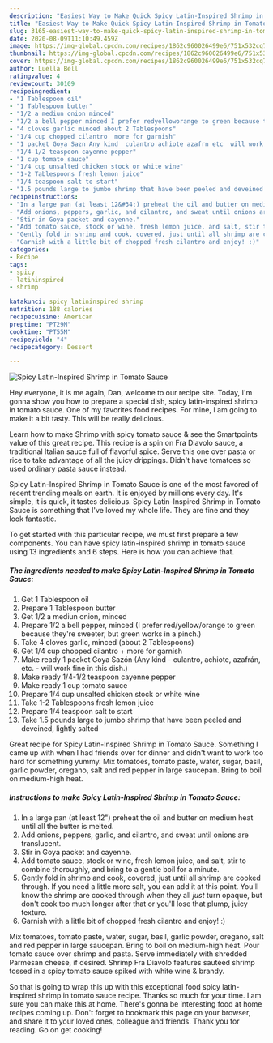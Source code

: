 ```yaml
---
description: "Easiest Way to Make Quick Spicy Latin-Inspired Shrimp in Tomato Sauce"
title: "Easiest Way to Make Quick Spicy Latin-Inspired Shrimp in Tomato Sauce"
slug: 3165-easiest-way-to-make-quick-spicy-latin-inspired-shrimp-in-tomato-sauce
date: 2020-08-09T11:10:49.459Z
image: https://img-global.cpcdn.com/recipes/1862c960026499e6/751x532cq70/spicy-latin-inspired-shrimp-in-tomato-sauce-recipe-main-photo.jpg
thumbnail: https://img-global.cpcdn.com/recipes/1862c960026499e6/751x532cq70/spicy-latin-inspired-shrimp-in-tomato-sauce-recipe-main-photo.jpg
cover: https://img-global.cpcdn.com/recipes/1862c960026499e6/751x532cq70/spicy-latin-inspired-shrimp-in-tomato-sauce-recipe-main-photo.jpg
author: Luella Bell
ratingvalue: 4
reviewcount: 30109
recipeingredient:
- "1 Tablespoon oil"
- "1 Tablespoon butter"
- "1/2 a mediun onion minced"
- "1/2 a bell pepper minced I prefer redyelloworange to green because theyre sweeter but green works in a pinch"
- "4 cloves garlic minced about 2 Tablespoons"
- "1/4 cup chopped cilantro  more for garnish"
- "1 packet Goya Sazn Any kind  culantro achiote azafrn etc  will work fine in this dish"
- "1/4-1/2 teaspoon cayenne pepper"
- "1 cup tomato sauce"
- "1/4 cup unsalted chicken stock or white wine"
- "1-2 Tablespoons fresh lemon juice"
- "1/4 teaspoon salt to start"
- "1.5 pounds large to jumbo shrimp that have been peeled and deveined lightly salted"
recipeinstructions:
- "In a large pan (at least 12&#34;) preheat the oil and butter on medium heat until all the butter is melted."
- "Add onions, peppers, garlic, and cilantro, and sweat until onions are translucent."
- "Stir in Goya packet and cayenne."
- "Add tomato sauce, stock or wine, fresh lemon juice, and salt, stir to combine thoroughly, and bring to a gentle boil for a minute."
- "Gently fold in shrimp and cook, covered, just until all shrimp are cooked through. If you need a little more salt, you can add it at this point. You&#39;ll know the shrimp are cooked through when they all *just* turn opaque, but don&#39;t cook too much longer after that or you&#39;ll lose that plump, juicy texture."
- "Garnish with a little bit of chopped fresh cilantro and enjoy! :)"
categories:
- Recipe
tags:
- spicy
- latininspired
- shrimp

katakunci: spicy latininspired shrimp 
nutrition: 188 calories
recipecuisine: American
preptime: "PT29M"
cooktime: "PT55M"
recipeyield: "4"
recipecategory: Dessert

---
```



![Spicy Latin-Inspired Shrimp in Tomato Sauce](https://img-global.cpcdn.com/recipes/1862c960026499e6/751x532cq70/spicy-latin-inspired-shrimp-in-tomato-sauce-recipe-main-photo.jpg)

Hey everyone, it is me again, Dan, welcome to our recipe site. Today, I'm gonna show you how to prepare a special dish, spicy latin-inspired shrimp in tomato sauce. One of my favorites food recipes. For mine, I am going to make it a bit tasty. This will be really delicious.

Learn how to make Shrimp with spicy tomato sauce &amp; see the Smartpoints value of this great recipe. This recipe is a spin on Fra Diavolo sauce, a traditional Italian sauce full of flavorful spice. Serve this one over pasta or rice to take advantage of all the juicy drippings. Didn&#39;t have tomatoes so used ordinary pasta sauce instead.

Spicy Latin-Inspired Shrimp in Tomato Sauce is one of the most favored of recent trending meals on earth. It is enjoyed by millions every day. It's simple, it is quick, it tastes delicious. Spicy Latin-Inspired Shrimp in Tomato Sauce is something that I've loved my whole life. They are fine and they look fantastic.


To get started with this particular recipe, we must first prepare a few components. You can have spicy latin-inspired shrimp in tomato sauce using 13 ingredients and 6 steps. Here is how you can achieve that.

<!--inarticleads1-->

##### The ingredients needed to make Spicy Latin-Inspired Shrimp in Tomato Sauce:

1. Get 1 Tablespoon oil
1. Prepare 1 Tablespoon butter
1. Get 1/2 a mediun onion, minced
1. Prepare 1/2 a bell pepper, minced (I prefer red/yellow/orange to green because they&#39;re sweeter, but green works in a pinch.)
1. Take 4 cloves garlic, minced (about 2 Tablespoons)
1. Get 1/4 cup chopped cilantro + more for garnish
1. Make ready 1 packet Goya Sazón (Any kind - culantro, achiote, azafrán, etc. - will work fine in this dish.)
1. Make ready 1/4-1/2 teaspoon cayenne pepper
1. Make ready 1 cup tomato sauce
1. Prepare 1/4 cup unsalted chicken stock or white wine
1. Take 1-2 Tablespoons fresh lemon juice
1. Prepare 1/4 teaspoon salt to start
1. Take 1.5 pounds large to jumbo shrimp that have been peeled and deveined, lightly salted


Great recipe for Spicy Latin-Inspired Shrimp in Tomato Sauce. Something I came up with when I had friends over for dinner and didn&#39;t want to work too hard for something yummy. Mix tomatoes, tomato paste, water, sugar, basil, garlic powder, oregano, salt and red pepper in large saucepan. Bring to boil on medium-high heat. 

<!--inarticleads2-->

##### Instructions to make Spicy Latin-Inspired Shrimp in Tomato Sauce:

1. In a large pan (at least 12&#34;) preheat the oil and butter on medium heat until all the butter is melted.
1. Add onions, peppers, garlic, and cilantro, and sweat until onions are translucent.
1. Stir in Goya packet and cayenne.
1. Add tomato sauce, stock or wine, fresh lemon juice, and salt, stir to combine thoroughly, and bring to a gentle boil for a minute.
1. Gently fold in shrimp and cook, covered, just until all shrimp are cooked through. If you need a little more salt, you can add it at this point. You&#39;ll know the shrimp are cooked through when they all *just* turn opaque, but don&#39;t cook too much longer after that or you&#39;ll lose that plump, juicy texture.
1. Garnish with a little bit of chopped fresh cilantro and enjoy! :)


Mix tomatoes, tomato paste, water, sugar, basil, garlic powder, oregano, salt and red pepper in large saucepan. Bring to boil on medium-high heat. Pour tomato sauce over shrimp and pasta. Serve immediately with shredded Parmesan cheese, if desired. Shrimp Fra Diavolo features sautéed shrimp tossed in a spicy tomato sauce spiked with white wine &amp; brandy. 

So that is going to wrap this up with this exceptional food spicy latin-inspired shrimp in tomato sauce recipe. Thanks so much for your time. I am sure you can make this at home. There's gonna be interesting food at home recipes coming up. Don't forget to bookmark this page on your browser, and share it to your loved ones, colleague and friends. Thank you for reading. Go on get cooking!
